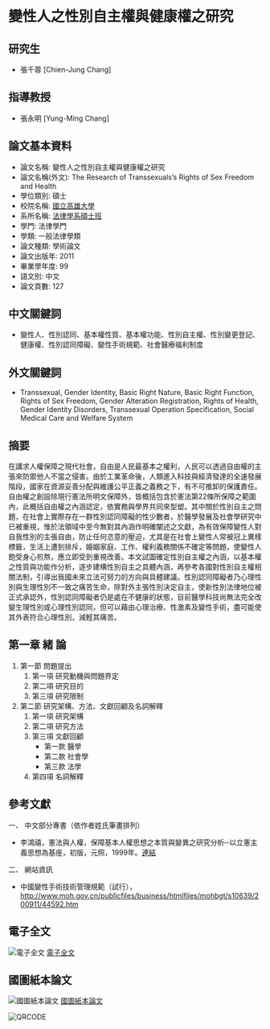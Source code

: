 # 變性人之性別自主權與健康權之研究

## 研究生
- 張千蓉 [Chien-Jung Chang]

## 指導教授
- 張永明 [Yung-Ming Chang]

## 論文基本資料
- 論文名稱: 變性人之性別自主權與健康權之研究
- 論文名稱(外文): The Research of Transsexuals’s Rights of Sex Freedom and Health
- 學位類別: 碩士
- 校院名稱: [國立高雄大學](https://www.ncl.edu.tw/)
- 系所名稱: [法律學系碩士班](https://www.ncl.edu.tw/)
- 學門: 法律學門
- 學類: 一般法律學類
- 論文種類: 學術論文
- 論文出版年: 2011
- 畢業學年度: 99
- 語文別: 中文
- 論文頁數: 127

## 中文關鍵詞
- 變性人、性別認同、基本權性質、基本權功能、性別自主權、性別變更登記、健康權、性別認同障礙、變性手術規範、社會醫療福利制度

## 外文關鍵詞
- Transsexual, Gender Identity, Basic Right Nature, Basic Right Function, Rights of Sex Freedom, Gender Alteration Registration, Rights of Health, Gender Identity Disorders, Transsexual Operation Specification, Social Medical Care and Welfare System

## 摘要
在講求人權保障之現代社會，自由是人民最基本之權利，人民可以透過自由權的主張來防禦他人不當之侵害。由於工業革命後，人類進入科技與經濟發達的全速發展階段，國家在資源妥善分配與維護公平正義之義務之下，有不可推卸的保護責任。自由權之創設除現行憲法所明文保障外，皆概括包含於憲法第22條所保障之範圍內，此概括自由權之內涵認定，依實務與學界共同來型塑。其中關於性別自主之問題，在社會上實際存在一群性別認同障礙的性少數者，於醫學發展及社會學研究中已被重視，惟於法領域中至今無對其內涵作明確闡述之文獻，為有效保障變性人對自我性別的主張自由，防止任何恣意的壓迫，尤其是在社會上變性人常被冠上異樣標籤，生活上遭到排斥，婚姻家庭、工作、權利義務關係不確定等問題，使變性人飽受身心煎熬，應立即受到重視改善。本文試圖確定性別自主權之內涵，以基本權之性質與功能作分析，逐步建構性別自主之具體內涵，再參考各國對性別自主權相關法制，引導出我國未來立法可努力的方向與具體建議。性別認同障礙者乃心理性別與生理性別不一致之痛苦生命，除對外主張性別決定自主，使新性別法律地位被正式承認外，性別認同障礙者仍是處在不健康的狀態，目前醫學科技尚無法完全改變生理性別或心理性別認同，但可以藉由心理治療、性激素及變性手術，盡可能使其外表符合心理性別，減輕其痛苦。

## 第一章 緒 論
1. 第一節 問題提出
    1. 第一項 研究動機與問題界定
    2. 第二項 研究目的
    3. 第三項 研究限制
2. 第二節 研究架構、方法、文獻回顧及名詞解釋
    1. 第一項 研究架構
    2. 第二項 研究方法
    3. 第三項 文獻回顧
        - 第一款 醫學
        - 第二款 社會學
        - 第三款 法學
    4. 第四項 名詞解釋

## 參考文獻
一、 中文部分專書（依作者姓氏筆畫排列）
- 李鴻禧，憲法與人權，保障基本人權思想之本質與變異之研究分析─以立憲主義思想為基座，初版，元照，1999年。[連結](https://tpl.ncl.edu.tw/NclService/JournalContentDetail?SysId=A79017273)

二、 網站資訊
- 中國變性手術技術管理規範（試行），http://www.moh.gov.cn/publicfiles/business/htmlfiles/mohbgt/s10639/200911/44592.htm

## 電子全文
![電子全文](/gs32/nclcdr//image/book-open.png) [電子全文](#XXX "電子全文")

## 國圖紙本論文
![國圖紙本論文](/gs32/nclcdr//image/book1-open.png) [國圖紙本論文](#XXX "國圖紙本論文")

![QRCODE](/gs32/nclcdr//qrcode/099NUK05194038-tw.gif)
<!-- tcd_original_link https://ndltd.ncl.edu.tw/r/uy2um7 -->
